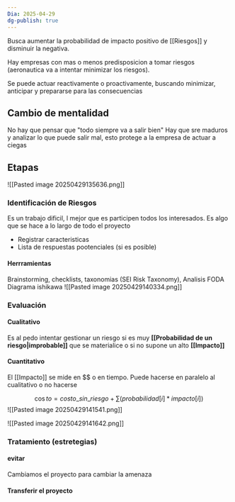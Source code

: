 ```yaml
---
Dia: 2025-04-29
dg-publish: true
---
```

Busca aumentar la probabilidad de impacto positivo de [[Riesgos]] y disminuir la negativa.

Hay empresas con mas o menos predisposicion a tomar riesgos (aeronautica va a intentar minimizar los riesgos).


Se puede actuar reactivamente o proactivamente, buscando minimizar, anticipar y prepararse para las consecuencias


## Cambio de mentalidad 
No hay que pensar que "todo siempre va a salir bien"
Hay que sre maduros y analizar lo que puede salir mal, esto protege a la empresa de actuar a ciegas

## Etapas 
![[Pasted image 20250429135636.png]]

### Identificación de Riesgos 
Es un trabajo dificil, l mejor que es participen todos los interesados. Es algo que se hace a lo largo de todo el proyecto
- Registrar caracteristicas 
- Lista de respuestas pootenciales (si es posible)
#### Herrramientas 
Brainstorming, checklists, taxonomias (SEI Risk Taxonomy), Analisis FODA
Diagrama ishikawa
![[Pasted image 20250429140334.png]]
### Evaluación 

#### Cualitativo
Es al pedo intentar gestionar un riesgo si es muy **[[Probabilidad de un riesgo|improbable]]** que se materialice o si no supone un alto **[[Impacto]]**


#### Cuantitativo
El [[Impacto]] se mide en  $\$\$$ o en tiempo. Puede hacerse en paralelo al cualitativo o no hacerse 

$$\cos to = costo\_sin\_riesgo + \sum(probabilidad[i]*impacto[i])$$
![[Pasted image 20250429141541.png]]

![[Pasted image 20250429141642.png]]


### Tratamiento (estretegias)

#### evitar 
Cambiamos el proyecto para cambiar la amenaza

#### Transferir el proyecto


